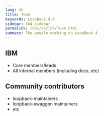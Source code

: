 ```yaml
---
lang: zh
title: Team
keywords: LoopBack 4.0
sidebar: lb4_sidebar
permalink: /doc/zh/lb4/Team.html
summary: The people working on LoopBack 4
---
```


## IBM

- Core members/leads
- All internal members (including docs, etc)

## Community contributors

- loopback-maintainers
- loopback-swagger-maintainers
- etc
